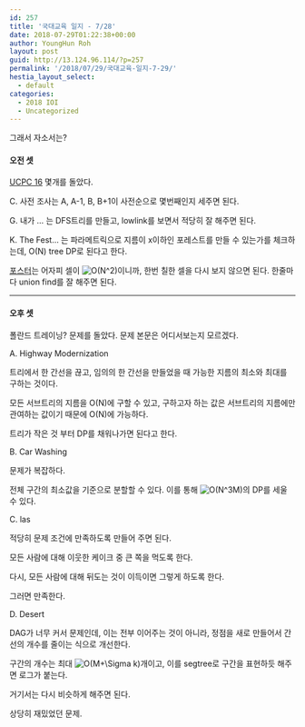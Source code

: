 ```yaml
---
id: 257
title: '국대교육 일지 - 7/28'
date: 2018-07-29T01:22:38+00:00
author: YoungHun Roh
layout: post
guid: http://13.124.96.114/?p=257
permalink: '/2018/07/29/국대교육-일지-7-29/'
hestia_layout_select:
  - default
categories:
  - 2018 IOI
  - Uncategorized
---
```

그래서 자소서는?

#### 오전 셋

[UCPC 16](https://www.acmicpc.net/category/detail/1358) 몇개를 돌았다.

C. 사전 조사는 A, A-1, B, B+1이 사전순으로 몇번째인지 세주면 된다.

G. 내가 &#8230; 는 DFS트리를 만들고, lowlink를 보면서 적당히 잘 해주면 된다.

K. The Fest&#8230; 는 파라메트릭으로 지름이 x이하인 포레스트를 만들 수 있는가를 체크하는데, O(N) tree DP로 된다고 한다.

[포스터](https://www.acmicpc.net/problem/13167)는 어자피 셀이 <img src="//s0.wp.com/latex.php?latex=O%28N%5E2%29&#038;bg=ffffff&#038;fg=000&#038;s=0" alt="O(N^2)" title="O(N^2)" class="latex" />이니까, 한번 칠한 셀을 다시 보지 않으면 된다. 한줄마다 union find를 잘 해주면 된다.

* * *

#### 오후 셋

폴란드 트레이닝? 문제를 돌았다. 문제 본문은 어디서보는지 모르겠다.

A. Highway Modernization

트리에서 한 간선을 끊고, 임의의 한 간선을 만들었을 때 가능한 지름의 최소와 최대를 구하는 것이다.
  
모든 서브트리의 지름을 O(N)에 구할 수 있고, 구하고자 하는 값은 서브트리의 지름에만 관여하는 값이기 때문에 O(N)에 가능하다.
  
트리가 작은 것 부터 DP를 채워나가면 된다고 한다.

B. Car Washing

문제가 복잡하다.
  
전체 구간의 최소값을 기준으로 분할할 수 있다. 이를 통해  <img src="//s0.wp.com/latex.php?latex=O%28N%5E3M%29&#038;bg=ffffff&#038;fg=000&#038;s=0" alt="O(N^3M)" title="O(N^3M)" class="latex" />의 DP를 세울 수 있다.

C. las

적당히 문제 조건에 만족하도록 만들어 주면 된다.
  
모든 사람에 대해 이웃한 케이크 중 큰 쪽을 먹도록 한다.
  
다시, 모든 사람에 대해 뒤도는 것이 이득이면 그렇게 하도록 한다.
  
그러면 만족한다.

D. Desert

DAG가 너무 커서 문제인데, 이는 전부 이어주는 것이 아니라, 정점을 새로 만들어서 간선의 개수를 줄이는 식으로 개선한다.
  
구간의 개수는 최대  <img src="//s0.wp.com/latex.php?latex=O%28M%2B%5CSigma+k%29&#038;bg=ffffff&#038;fg=000&#038;s=0" alt="O(M+&#92;Sigma k)" title="O(M+&#92;Sigma k)" class="latex" />개이고, 이를 segtree로 구간을 표현하듯 해주면 로그가 붙는다.
  
거기서는 다시 비슷하게 해주면 된다.
  
상당히 재밌었던 문제.

&nbsp;